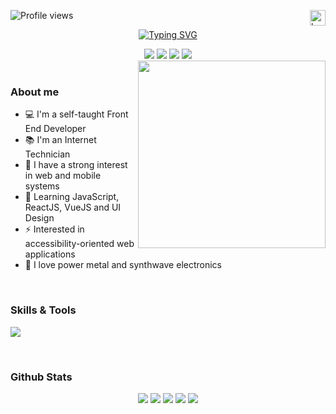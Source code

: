 <p align="left"> <img src="https://komarev.com/ghpvc/?username=joaobatistajr&color=405DE6" alt="Profile views" /> 
  <a href="https://github.com/JoaoBatistaJr/JoaoBatistaJr/blob/master/README.md"><img width="25" height="25" align="right" src="https://img.icons8.com/color/25/brazil.png" alt="brazil"/></p>
  
<p align="center" >
<a href="https://git.io/typing-svg"><img src="https://readme-typing-svg.demolab.com?font=Fira+Sans&size=22&duration=3000&pause=1000&color=61DAFB&center=true&vCenter=true&width=450&lines=Hi+there+%F0%9F%91%8B%F0%9F%8F%BB+Welcome!;Frontend+Developer;Always+learning+new+things" alt="Typing SVG" /></a>
</p>

<div align="center">
  <a href="https://juniorsantos.vercel.app" target="_blank"><img src=https://img.shields.io/badge/Portfólio-161822?style=for-the-badge&logo=vercel&logoColor=white/></a>
    <a href="https://www.linkedin.com/in/jbjunior03/" target="_blank"><img src=https://img.shields.io/badge/linkedin-%2300acee.svg?color=405DE6&style=for-the-badge&logo=linkedin&logoColor=white /></a>
    <a href = "mailto:joaob.dev@gmail.com"><img src="https://img.shields.io/badge/-Gmail-%23333?style=for-the-badge&logo=gmail&logoColor=white" target="_blank"></a>
    <a href="https://instagram.com/joaob.dev" target="_blank"><img src=https://img.shields.io/badge/instagram-%ff5851db.svg?color=C13584&style=for-the-badge&logo=instagram&logoColor=white /></a>
</div>



<div>
  <picture> <img align="right" src="https://github.com/7oSkaaa/7oSkaaa/blob/main/Images/Right_Side.gif?raw=true" width = 300px> </picture>
</div>

<br>

<h3> About me</h3>
<div>
    <ul>
        <li>💻 I'm a self-taught Front End Developer </li>
        <li>📚 I'm an Internet Technician </li>
        <li>📝 I have a strong interest in web and mobile systems </li>
        <li>🌱 Learning JavaScript, ReactJS, VueJS and UI Design </li>
        <li>⚡ Interested in accessibility-oriented web applications </li>
        <li>🎵 I love power metal and synthwave electronics </li>
    </ul>
 </div>

<br>
<h3> Skills & Tools </h3>
  <p>
   <a href="https://skillicons.dev">
     <img src="https://skillicons.dev/icons?i=html,css,js,ts,react,vue,next,vite,sass,tailwind,styledcomponents,bootstrap,webpack,babel,jquery,git,wordpress,php,django,py,java,selenium,mysql,cs,godot,figma,vscode,vercel,bash,ai" />
   </a>
 </p>

<br>

<h3>Github Stats</h3>
<div align="center">
 <img src="http://github-profile-summary-cards.vercel.app/api/cards/stats?username=joaobatistajr&theme=react" />
 <img src="http://github-profile-summary-cards.vercel.app/api/cards/repos-per-language?username=joaobatistajr&theme=react&show_icons=true&hide_border=true&border_radius=10" />
 <img src="http://github-profile-summary-cards.vercel.app/api/cards/productive-time?username=joaobatistajr&theme=react&utcOffset=8" />
 <img src="http://github-profile-summary-cards.vercel.app/api/cards/most-commit-language?username=joaobatistajr&theme=react"/>
 <img src="http://github-profile-summary-cards.vercel.app/api/cards/profile-details?username=joaobatistajr&theme=react" />
<!--  <img src="https://streak-stats.demolab.com?user=Joaobatistajr&theme=react&hide_border=true&border_radius=10&locale=pt_BR" />
 <img src="https://github-readme-stats.vercel.app/api?username=JoaoBatistaJr&theme=react&show_icons=true&hide_border=true&border_radius=10&count_private=true" /> -->
</div>

  
  <!--<h3> Snake </h3>
  <div > 
    <img aling="center" src="https://github.com/joaobatistajr/joaobatistajr/blob/output/github-contribution-grid-snake.svg">
   </div>-->
